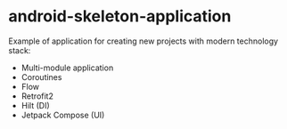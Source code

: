 # android-skeleton-application
Example of application for creating new projects with modern technology stack:
 * Multi-module application
 * Coroutines
 * Flow
 * Retrofit2
 * Hilt (DI)
 * Jetpack Compose (UI)
